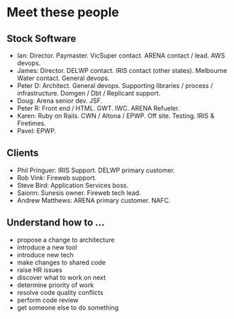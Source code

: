 # Meet these people

## Stock Software

* Ian: Director. Paymaster. VicSuper contact. ARENA contact / lead. AWS devops.
* James: Director. DELWP contact. IRIS contact (other states). Melbourne Water contact. General devops.
* Peter D: Architect. General devops. Supporting libraries / process / infrastructure. Domgen / Dbt / Replicant support.
* Doug: Arena senior dev. JSF.
* Peter R: Front end / HTML. GWT. IWC. ARENA Refueler.
* Karen: Ruby on Rails. CWN / Altona / EPWP. Off site. Testing. IRIS & Firetimes.
* Pavel: EPWP.

## Clients

* Phil Pringuer: IRIS Support. DELWP primary customer.
* Rob Vink: Fireweb support.
* Steve Bird: Application Services boss.
* Saionn: Sunesis owner. Fireweb tech lead.
* Andrew Matthews: ARENA primary customer. NAFC.

## Understand how to ...

* propose a change to architecture
* introduce a new tool
* introduce new tech
* make changes to shared code
* raise HR issues
* discover what to work on next
* determine priority of work
* resolve code quality conflicts
* perform code review
* get someone else to do something
